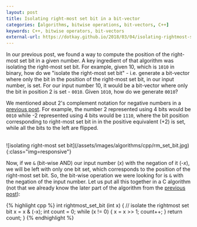 ```yaml
---
layout: post
title: Isolating right-most set bit in a bit-vector
categories: [algorithms, bitwise operations, bit-vectors, C++]
keywords: C++, bitwise operators, bit-vectors
external-url: https://dotkay.github.io/2018/03/04/isolating-rightmost-set-bit
---
```


In our previous post, we found a way to compute the position of the right-most set bit in a given number. A key ingredient of that algorithm was isolating the right-most set bit. For example, given 10, which is `1010` in binary, how do we "isolate the right-most set bit" - i.e. generate a bit-vector where only the bit in the position of the right-most set bit, in our input number, is set. For our input number 10, it would be a bit-vector where only the bit in position 2 is set - `0010`. Given `1010`, how do we generate `0010`? 

We mentioned about 2's complement notation for negative numbers in a [previous post](https://dotkay.github.io/2018/03/03/checking-rightmost-set-bit). For example, the number 2 represented using 4 bits would be `0010` while -2 represented using 4 bits would be `1110`, where the bit position corresponding to right-most set bit in in the positive equivalent (+2) is set, while all the bits to the left are flipped. 

<br>
![isolating right-most set bit](/assets/images/algorithms/cpp/rm_set_bit.jpg){:class="img=responsive"}

Now, if we `&` (bit-wise AND) our input number (_x_) with the negation of it (_-x_), we will be left with only one bit set, which corresponds to the position of the right-most set bit. So, the bit-wise operation we were looking for is `&` with the negation of the input number. Let us put all this together in a C algorithm (not that we already know the later part of the algorithm from the [previous post](https://dotkay.github.io/2018/03/03/checking-rightmost-set-bit)):

{% highlight cpp %}
int rightmost_set_bit (int x)
{
  // isolate the rightmost set bit
  x = x & (-x);
  int count = 0;
  while (x != 0)
  {
    x = x >> 1;
    count++;
  }
  return count;
}
{% endhighlight %}
